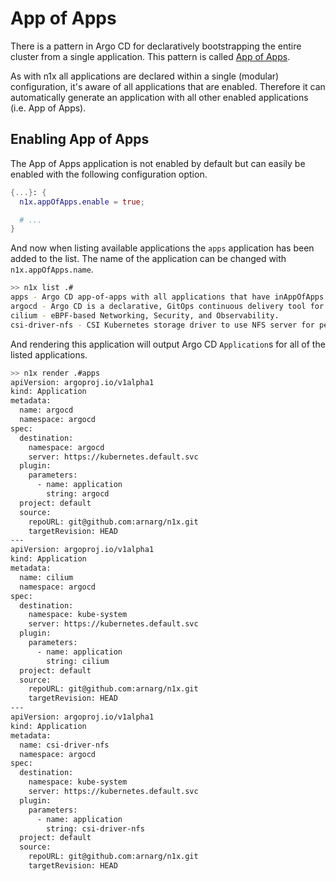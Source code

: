 # App of Apps

There is a pattern in Argo CD for declaratively bootstrapping the entire cluster from a single application. This pattern is called [App of Apps](https://argo-cd.readthedocs.io/en/stable/operator-manual/cluster-bootstrapping/#app-of-apps-pattern).

As with n1x all applications are declared within a single (modular) configuration, it's aware of all applications that are enabled. Therefore it can automatically generate an application with all other enabled applications (i.e. App of Apps).

## Enabling App of Apps

The App of Apps application is not enabled by default but can easily be enabled with the following configuration option.

``` nix title="configuration.nix"
{...}: {
  n1x.appOfApps.enable = true;

  # ...
}
```

And now when listing available applications the `apps` application has been added to the list. The name of the application can be changed with `n1x.appOfApps.name`.

```bash
>> n1x list .#
apps - Argo CD app-of-apps with all applications that have inAppOfApps enabled.
argocd - Argo CD is a declarative, GitOps continuous delivery tool for Kubernetes.
cilium - eBPF-based Networking, Security, and Observability.
csi-driver-nfs - CSI Kubernetes storage driver to use NFS server for persistent volumes.
```

And rendering this application will output Argo CD `Application`s for all of the listed applications.

```bash
>> n1x render .#apps
apiVersion: argoproj.io/v1alpha1                                               
kind: Application                                                              
metadata:                                                                      
  name: argocd                                                                 
  namespace: argocd                                                            
spec:                                                                          
  destination:                                                                 
    namespace: argocd                                                          
    server: https://kubernetes.default.svc                                     
  plugin:                                                                      
    parameters:                                                                
      - name: application                                                      
        string: argocd                                                         
  project: default                                                             
  source:                                                                      
    repoURL: git@github.com:arnarg/n1x.git                                     
    targetRevision: HEAD                                                       
---                                                                            
apiVersion: argoproj.io/v1alpha1                                               
kind: Application                                                              
metadata:                                                                      
  name: cilium                                                                 
  namespace: argocd                                                            
spec:                                                                          
  destination:                                                                 
    namespace: kube-system                                                     
    server: https://kubernetes.default.svc                                     
  plugin:                                                                      
    parameters:                                                                
      - name: application                                                      
        string: cilium                                                         
  project: default                                                             
  source:                                                                      
    repoURL: git@github.com:arnarg/n1x.git                                     
    targetRevision: HEAD
---
apiVersion: argoproj.io/v1alpha1
kind: Application
metadata:
  name: csi-driver-nfs
  namespace: argocd
spec:
  destination:
    namespace: kube-system
    server: https://kubernetes.default.svc
  plugin:
    parameters:
      - name: application
        string: csi-driver-nfs
  project: default
  source:
    repoURL: git@github.com:arnarg/n1x.git
    targetRevision: HEAD
```
